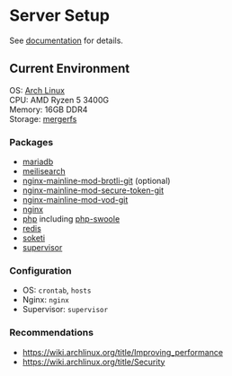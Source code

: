 # Server Setup

See [documentation](https://francoism90.github.io/mediadb-docs) for details.

## Current Environment

OS: [Arch Linux](https://archlinux.org/)  
CPU: AMD Ryzen 5 3400G  
Memory: 16GB DDR4  
Storage: [mergerfs](https://github.com/trapexit/mergerfs)

### Packages

- [mariadb](https://wiki.archlinux.org/title/MariaDB)
- [meilisearch](https://wiki.archlinux.org/title/MeiliSearch)
- [nginx-mainline-mod-brotli-git](https://aur.archlinux.org/packages/nginx-mainline-mod-brotli-git/) (optional)
- [nginx-mainline-mod-secure-token-git](https://aur.archlinux.org/packages/nginx-mainline-mod-secure-token-git/)
- [nginx-mainline-mod-vod-git](https://aur.archlinux.org/packages/nginx-mainline-mod-vod-git/)
- [nginx](https://wiki.archlinux.org/title/Nginx)
- [php](https://wiki.archlinux.org/title/PHP) including [php-swoole](https://aur.archlinux.org/packages/php-swoole)
- [redis](https://wiki.archlinux.org/title/Redis)
- [soketi](https://aur.archlinux.org/packages/soketi/)
- [supervisor](https://archlinux.org/packages/supervisor/)

### Configuration

- OS: `crontab`, `hosts`
- Nginx: `nginx`
- Supervisor: `supervisor`

### Recommendations

- <https://wiki.archlinux.org/title/Improving_performance>
- <https://wiki.archlinux.org/title/Security>
